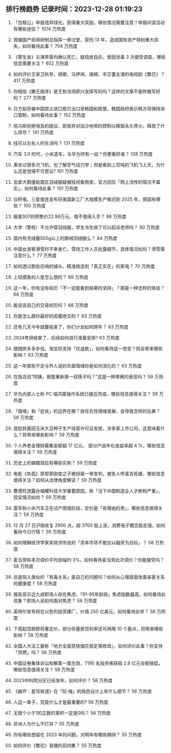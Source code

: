 
## 排行榜趋势 记录时间：2023-12-28 01:19:23
  
  1. 「包租公」举报诡异绿光，获得重大奖励，哪些情况需要注意？举报间谍活动有哪些途径？ 1074 万热度
    
  2. 首艘国产航母研制总指挥一审过堂，获刑 13 年，造成国有资产特别重大损失，如何看待此事？ 704 万热度
    
  3. 《寄生虫》主演李善均确认死亡，疑烧炭自杀，曾因涉毒 3 次接受调查，哪些信息需要关注？ 652 万热度
    
  4. 如何评价王家卫执导，胡歌、马伊琍、唐嫣、辛芷蕾主演的电视剧《繁花》？ 417 万热度
    
  5. 你相信《滕王阁序》是王勃当场即兴发挥写的吗？这样的文章不是昨晚写好的？ 277 万热度
    
  6. 日方拟将被中国禁止进口扇贝出口至韩国和欧盟，韩国政府表示韩方将保持进口管制，如何看待此事？ 152 万热度
    
  7. 哈马斯拒绝埃及的提议，即放弃对加沙地带的控制以换取永久停火，释放了什么信号？ 141 万热度
    
  8. 钱可以左右人的生活吗？ 131 万热度
    
  9. 汽车 3.0 时代，小米造车，与华为终有一战？你更看好谁？ 128 万热度
    
  10. 乘坐过很多次飞机，也了解空气动力学；但是看到上百吨的飞机飞上天，为什么还是觉得不可思议? 101 万热度
    
  11. 加拿大鹅援助震区羽绒服疑被挂闲鱼倒卖，官方回应「网上流传的情况不属实」，如何看待此事？ 101 万热度
    
  12. 台积电、三星接连宣布将美国新工厂大规模生产推迟到 2025 年，原因有哪些？ 100 万热度
    
  13. 极氪007的预售价22.99万元，值不值得入手？ 98 万热度
    
  14. 大学（警校）不允许穿羽绒服，学生冷生病了可以起诉老师吗？ 90 万热度
    
  15. 国内有充绒量500g以上的鹅绒羽绒服么？ 84 万热度
    
  16. 中国女游客滑雪时不幸身亡，雪场工作人员批露细节，具体情况如何？滑雪需注意什么？ 77 万热度
    
  17. 如何透过那些花哨的噱头，精准挑选到「真正实在」的家电？ 70 万热度
    
  18. 上班摸鱼的人是怎么想的？ 69 万热度
    
  19. 这一年，你有没有经历「不一定能看到结果的坚持」？那是一种怎样的体验？ 68 万热度
    
  20. 能说说自己的交易经历吗？ 68 万热度
    
  21. 你是怎么跟你最好的闺蜜绝交的？ 63 万热度
    
  22. 还有几天今年就要结束了，你们计划如何跨年？ 63 万热度
    
  23. 2024考研结束了，后续如何进行准备安排? 63 万热度
    
  24. 跟随拼多多步伐，淘宝将支持「仅退款」，如何看待这一改变？将会带来哪些影响？ 63 万热度
    
  25. 这一年那些不足与外人说的负面情绪你是如何消化的？ 63 万热度
    
  26. 在饭店说“阿姨，我能重新换一双筷子吗？”这是一种卑微的表现吗？ 59 万热度
    
  27. 华为内部人士称 PC 端鸿蒙操作系统已接近完成，哪些信息值得关注？ 59 万热度
    
  28. 「情绪」和「症状」的边界在哪？放任负性情绪发展，会导致怎样的后果？ 59 万热度
    
  29. 首批转基因玉米大豆种子生产经营许可证发放，涉多家上市公司，这意味着什么？将带来哪些影响？ 59 万热度
    
  30. 个人养老金理财募集金额超 17 亿元， 部分产品年化收益率超 4 %，哪些信息值得关注？ 59 万热度
    
  31. 历史上的蝴蝶效应有哪些实例？ 59 万热度
    
  32. 电影《失孤》原型郭刚堂之子被拐案一审宣判，被告人呼富吉死缓，哪些信息值得关注？如何从法律角度解读？ 59 万热度
    
  33. 曹德旺透露办福耀科技大学重要原因，称「当下中国制造业人才断档严重」，现实情况如何？ 59 万热度
    
  34. 雷军称小米汽车正在试产爬坡阶段，定价是「有理由的贵」，哪些信息值得关注？ 59 万热度
    
  35. 12 月 27 日沪指收复 2900 点，超 3700 股上涨，消费电子概念股走强，如何看待今日行情？ 59 万热度
    
  36. 如何理解经济学家吴晓求所说的「资本市场不能仅以融资为目标」？ 58 万热度
    
  37. 麦当劳称本次调价平均涨幅约 3%，如何看待麦当劳此次调价？你能接受吗？ 58 万热度
    
  38. 总是陷入类似的「有毒关系」是自己的问题吗？如何从心理层面改善亲密关系的健康度？ 58 万热度
    
  39. 报告显示近九成职场人存在焦虑，「91-95年龄段」焦虑指数最高，如何看待此现象？职场人该如何面对焦虑？ 58 万热度
    
  40. 英特尔宣布将在以色列投资建厂，价值 250 亿美元，如何看待此举？ 58 万热度
    
  41. 下周起贷款即将重定价，部分存量房贷利率还可再降 10 个基点，将带来哪些影响？ 58 万热度
    
  42. 全国人大法工委称「地方全面禁放烟花规定需修改」，如何评价此事？你支持「禁燃」吗？ 58 万热度
    
  43. 中国证券集体诉讼和解第一案生效，7195 名投资者获超 2.8 亿元全额赔偿，哪些信息值得关注？ 58 万热度
    
  44. 2023中科院分区已经发布，如何评价？ 58 万热度
    
  45. 《崩坏：星穹铁道》在「阮·梅」的角色设计上有什么细节？ 56 万热度
    
  46. 人这一辈子，究竟什么才是最重要的? 56 万热度
    
  47. 无限个小于1的正数的乘积一定是0吗？ 56 万热度
    
  48. 非洲人为什么不打井？ 55 万热度
    
  49. 你有哪些想留在 2023 年的问题，对明年有哪些期待？ 55 万热度
    
  50. 如何评价《繁花》首播的前四集？ 55 万热度
    